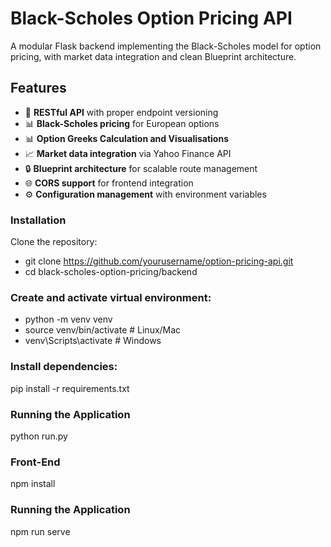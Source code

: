 # Black-Scholes Option Pricing API

A modular Flask backend implementing the Black-Scholes model for option pricing, with market data integration and clean Blueprint architecture.

## Features

- 🚀 **RESTful API** with proper endpoint versioning
- 📊 **Black-Scholes pricing** for European options
- 📊 **Option Greeks Calculation and Visualisations**
- 📈 **Market data integration** via Yahoo Finance API
- 🔒 **Blueprint architecture** for scalable route management
- 🌐 **CORS support** for frontend integration
- ⚙️ **Configuration management** with environment variables


### Installation
Clone the repository:
- git clone https://github.com/yourusername/option-pricing-api.git
- cd black-scholes-option-pricing/backend

### Create and activate virtual environment:
- python -m venv venv
- source venv/bin/activate  # Linux/Mac
- venv\Scripts\activate     # Windows

### Install dependencies:
pip install -r requirements.txt
### Running the Application
python run.py

### Front-End
npm install
### Running the Application
npm run serve